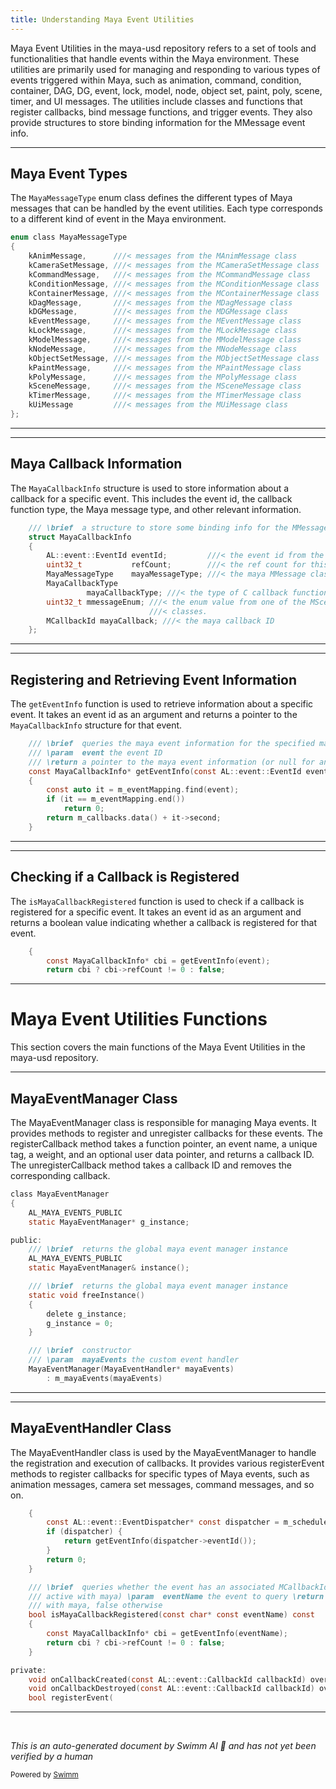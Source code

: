 ```yaml
---
title: Understanding Maya Event Utilities
---
```


Maya Event Utilities in the maya-usd repository refers to a set of tools and functionalities that handle events within the Maya environment. These utilities are primarily used for managing and responding to various types of events triggered within Maya, such as animation, command, condition, container, DAG, DG, event, lock, model, node, object set, paint, poly, scene, timer, and UI messages. The utilities include classes and functions that register callbacks, bind message functions, and trigger events. They also provide structures to store binding information for the MMessage event info.

<SwmSnippet path="/plugin/al/mayautils/AL/maya/event/MayaEventManager.h" line="34">

---

## Maya Event Types

The `MayaMessageType` enum class defines the different types of Maya messages that can be handled by the event utilities. Each type corresponds to a different kind of event in the Maya environment.

```c
enum class MayaMessageType
{
    kAnimMessage,      ///< messages from the MAnimMessage class
    kCameraSetMessage, ///< messages from the MCameraSetMessage class
    kCommandMessage,   ///< messages from the MCommandMessage class
    kConditionMessage, ///< messages from the MConditionMessage class
    kContainerMessage, ///< messages from the MContainerMessage class
    kDagMessage,       ///< messages from the MDagMessage class
    kDGMessage,        ///< messages from the MDGMessage class
    kEventMessage,     ///< messages from the MEventMessage class
    kLockMessage,      ///< messages from the MLockMessage class
    kModelMessage,     ///< messages from the MModelMessage class
    kNodeMessage,      ///< messages from the MNodeMessage class
    kObjectSetMessage, ///< messages from the MObjectSetMessage class
    kPaintMessage,     ///< messages from the MPaintMessage class
    kPolyMessage,      ///< messages from the MPolyMessage class
    kSceneMessage,     ///< messages from the MSceneMessage class
    kTimerMessage,     ///< messages from the MTimerMessage class
    kUiMessage         ///< messages from the MUiMessage class
};
```

---

</SwmSnippet>

<SwmSnippet path="/plugin/al/mayautils/AL/maya/event/MayaEventManager.h" line="516">

---

## Maya Callback Information

The `MayaCallbackInfo` structure is used to store information about a callback for a specific event. This includes the event id, the callback function type, the Maya message type, and other relevant information.

```c
    /// \brief  a structure to store some binding info for the MMessage event info
    struct MayaCallbackInfo
    {
        AL::event::EventId eventId;         ///< the event id from the event scheduler
        uint32_t           refCount;        ///< the ref count for this callback
        MayaMessageType    mayaMessageType; ///< the maya MMessage class that defines the message
        MayaCallbackType
                 mayaCallbackType; ///< the type of C callback function needed to execute the callback
        uint32_t mmessageEnum; ///< the enum value from one of the MSceneMessage / MEventMessage etc
                               ///< classes.
        MCallbackId mayaCallback; ///< the maya callback ID
    };
```

---

</SwmSnippet>

<SwmSnippet path="/plugin/al/mayautils/AL/maya/event/MayaEventManager.h" line="546">

---

## Registering and Retrieving Event Information

The `getEventInfo` function is used to retrieve information about a specific event. It takes an event id as an argument and returns a pointer to the `MayaCallbackInfo` structure for that event.

```c
    /// \brief  queries the maya event information for the specified maya event
    /// \param  event the event ID
    /// \return a pointer to the maya event information (or null for an invalid event)
    const MayaCallbackInfo* getEventInfo(const AL::event::EventId event) const
    {
        const auto it = m_eventMapping.find(event);
        if (it == m_eventMapping.end())
            return 0;
        return m_callbacks.data() + it->second;
    }
```

---

</SwmSnippet>

<SwmSnippet path="/plugin/al/mayautils/AL/maya/event/MayaEventManager.h" line="561">

---

## Checking if a Callback is Registered

The `isMayaCallbackRegistered` function is used to check if a callback is registered for a specific event. It takes an event id as an argument and returns a boolean value indicating whether a callback is registered for that event.

```c
    {
        const MayaCallbackInfo* cbi = getEventInfo(event);
        return cbi ? cbi->refCount != 0 : false;
```

---

</SwmSnippet>

# Maya Event Utilities Functions

This section covers the main functions of the Maya Event Utilities in the maya-usd repository.

<SwmSnippet path="/plugin/al/mayautils/AL/maya/event/MayaEventManager.h" line="655">

---

## MayaEventManager Class

The MayaEventManager class is responsible for managing Maya events. It provides methods to register and unregister callbacks for these events. The registerCallback method takes a function pointer, an event name, a unique tag, a weight, and an optional user data pointer, and returns a callback ID. The unregisterCallback method takes a callback ID and removes the corresponding callback.

```c
class MayaEventManager
{
    AL_MAYA_EVENTS_PUBLIC
    static MayaEventManager* g_instance;

public:
    /// \brief  returns the global maya event manager instance
    AL_MAYA_EVENTS_PUBLIC
    static MayaEventManager& instance();

    /// \brief  returns the global maya event manager instance
    static void freeInstance()
    {
        delete g_instance;
        g_instance = 0;
    }

    /// \brief  constructor
    /// \param  mayaEvents the custom event handler
    MayaEventManager(MayaEventHandler* mayaEvents)
        : m_mayaEvents(mayaEvents)
```

---

</SwmSnippet>

<SwmSnippet path="/plugin/al/mayautils/AL/maya/event/MayaEventManager.h" line="570">

---

## MayaEventHandler Class

The MayaEventHandler class is used by the MayaEventManager to handle the registration and execution of callbacks. It provides various registerEvent methods to register callbacks for specific types of Maya events, such as animation messages, camera set messages, command messages, and so on.

```c
    {
        const AL::event::EventDispatcher* const dispatcher = m_scheduler->event(eventName);
        if (dispatcher) {
            return getEventInfo(dispatcher->eventId());
        }
        return 0;
    }

    /// \brief  queries whether the event has an associated MCallbackId (indicating the callback is
    /// active with maya) \param  eventName the event to query \return true if callback is active
    /// with maya, false otherwise
    bool isMayaCallbackRegistered(const char* const eventName) const
    {
        const MayaCallbackInfo* cbi = getEventInfo(eventName);
        return cbi ? cbi->refCount != 0 : false;
    }

private:
    void onCallbackCreated(const AL::event::CallbackId callbackId) override;
    void onCallbackDestroyed(const AL::event::CallbackId callbackId) override;
    bool registerEvent(
```

---

</SwmSnippet>

&nbsp;

_This is an auto-generated document by Swimm AI 🌊 and has not yet been verified by a human_

<SwmMeta version="3.0.0" repo-id="Z2l0aHViJTNBJTNBbWF5YS11c2QlM0ElM0FnaWxhZG5hdm90" repo-name="maya-usd"><sup>Powered by [Swimm](/)</sup></SwmMeta>
